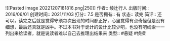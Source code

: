 ![[Pasted image 20221207181816.png|250]]
作者:: 绫辻行人
出版时间:: 2016/06/01
创建时间:: 2021/11/03
打分:: 7.5
是否拥有:: 有
状态:: 读完
简评:: 还可以，读完之后就是觉得守须每次出现的时间都正好，心里觉得有点奇怪但是没有细想，最后还真就是凶手。不过本书对于诡计的设计比较少吧，也没有吧线索一一列出来给读者，就是说读者难以自己去推理出结果来
类型:: #悬疑 #侦探 